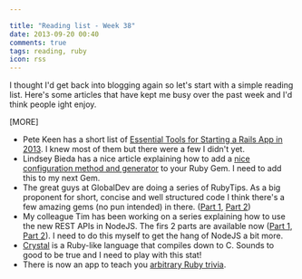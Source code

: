 ```yaml
---

title: "Reading list - Week 38"
date: 2013-09-20 00:40
comments: true
tags: reading, ruby
icon: rss
---
```


I thought I'd get back into blogging again so let's start with a simple reading list. Here's some articles that have kept me busy over the past week and I'd think people ight enjoy.

[MORE]

* Pete Keen has a short list of [Essential Tools for Starting a Rails App in 2013](http://www.petekeen.net/essential-tools-for-starting-a-rails-app-in-2013). I knew most of them but there were a few I didn't yet.
* Lindsey Bieda has a nice article explaining how to add a [nice configuration method and generator](http://rarlindseysmash.com/posts/config-and-generators-in-gems) to your Ruby Gem. I need to add this to my next Gem.
* The great guys at GlobalDev are doing a series of RubyTips. As a big proponent for short, concise and well structured code I think there's a few amazing gems (no pun intended) in there. ([Part 1](http://globaldev.co.uk/2013/09/ruby-tips-part-1/), [Part 2](http://globaldev.co.uk/2013/09/ruby-tips-part-2/))
* My colleague Tim has been working on a series explaining how to use the new REST APIs in NodeJS. The firs 2 parts are available now ([Part 1](https://devblog.paypal.com/building-a-node-and-paypal-app/), [Part 2](https://devblog.paypal.com/building-a-web-app-with-node-js-the-paypal-sdk-part-2/)). I need to do this myself to get the hang of NodeJS a bit more.
* [Crystal](http://crystal-lang.org/) is a Ruby-like language that compiles down to C. Sounds to good to be true and I need to play with this stat!
* There is now an app to teach you [arbitrary Ruby trivia](http://iconoclastlabs.github.io/rubytrivia/).
